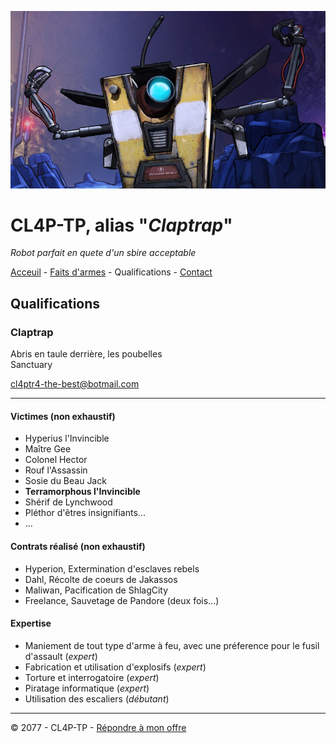 ![Image de Claptrap](img/claptrap_bandeau.jpg)

# CL4P-TP, alias "_Claptrap_"

_Robot parfait en quete d'un sbire acceptable_

[Acceuil](README.md) - [Faits d'armes](faits-darmes.md) - Qualifications - [Contact](contact.md)

## Qualifications 

### Claptrap

Abris en taule derrière, les poubelles  
Sanctuary  
  
  cl4ptr4-the-best@botmail.com

  -----

#### Victimes (non exhaustif)

- Hyperius l'Invincible
- Maître Gee
- Colonel Hector
- Rouf l'Assassin
- Sosie du Beau Jack
- __Terramorphous l'Invincible__
- Shérif de Lynchwood
- Pléthor d'êtres insignifiants...
- ...

#### Contrats réalisé (non exhaustif)

- Hyperion, Extermination d'esclaves rebels
- Dahl, Récolte de coeurs de Jakassos
- Maliwan, Pacification de ShlagCity
- Freelance, Sauvetage de Pandore (deux fois...)

#### Expertise

- Maniement de tout type d'arme à feu, avec une préference pour le fusil d'assault (_expert_)
- Fabrication et utilisation d'explosifs (_expert_)
- Torture et interrogatoire (_expert_)
- Piratage informatique (_expert_)
- Utilisation des escaliers (_débutant_)

----

© 2077 - CL4P-TP - [Répondre à mon offre](contact.md)